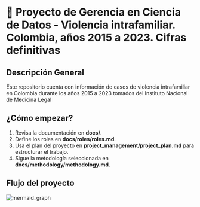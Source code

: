 # 📖 Proyecto de Gerencia en Ciencia de Datos - Violencia intrafamiliar. Colombia, años 2015 a 2023. Cifras definitivas

## Descripción General
Este repositorio cuenta con información de casos de violencia intrafamiliar en Colombia durante los años 2015 a 2023 tomados del Instituto Nacional de Medicina Legal 

## ¿Cómo empezar?
1. Revisa la documentación en **docs/**.
2. Define los roles en **docs/roles/roles.md**.
3. Usa el plan del proyecto en **project_management/project_plan.md** para estructurar el trabajo.
4. Sigue la metodología seleccionada en **docs/methodology/methodology.md**.

## Flujo del proyecto

![mermaid_graph](https://www.mermaidchart.com/raw/fd80f11d-721b-41d3-baa6-6417bad5a430?theme=light&version=v0.1&format=svg)
